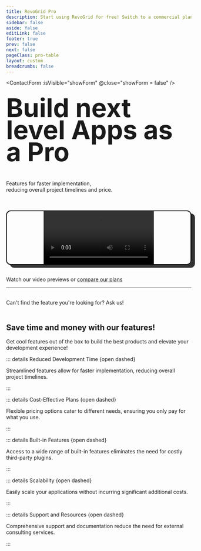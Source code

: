 ```yaml
---
title: RevoGrid Pro
description: Start using RevoGrid for free! Switch to a commercial plan to access advanced features & technical support.
sidebar: false
aside: false
editLink: false
footer: true
prev: false
next: false
pageClass: pro-table
layout: custom
breadcrumbs: false
---
```


<style lang="scss" src="./pro.styles.scss"></style>
<style lang="scss" scoped>
  /* :deep(h3):first-child {
    margin-top: 0;
  } */
  @media (min-width: 768px) {
    h1 {
      margin-top: 30px;
      font-size: 70px;
      line-height: 60px;
      font-weight: bold;
      max-width: 500px;
    }
  }
</style>

<script lang="ts" setup>
import { ref } from 'vue'
import ContactForm from './ContactForm.vue'
import type { DefaultTheme } from 'vitepress/theme'
import { VPButton } from 'vitepress/theme'
import { featuresPro, proWhy } from './features.pro'
import FeaturesGrid from './FeaturesGrid.vue'

let showForm = ref(false) // isVisible
</script>

<ContactForm :isVisible="showForm" @close="showForm = false" />



# Build next level Apps as a Pro

Features for faster implementation,  
reducing overall project timelines and price.

<VPButton size="big" text="Purchase" theme="alt" href="/pro/prices" />

<br/>
<br/>

<div style="border-radius: 12px; overflow: hidden; text-align: center; border: 2px solid black; box-shadow: 10px 8px 0 rgba(0, 0, 0, 0.8)">
<video class="video" src="/video/pivot.mp4" loop playsinline autoplay style='margin: -3px'></video>
</div>

<br/>

Watch our video previews or [compare our plans](./feature-table)

---

<FeaturesGrid :features="featuresPro" />


<div class="description">
<br />
Can't find the feature you're looking for? <a @click="showForm = true">Ask us!</a>

<br />

<br />


## Save time and money with our features!
Get cool features out of the box to build the best products and elevate your development experience!



<VPButton size="medium" text="Purchase now!" href="/pro/prices" />


<div class="grid">


::: details Reduced Development Time {open dashed}

Streamlined features allow for faster implementation, reducing overall project timelines.

:::

::: details Cost-Effective Plans {open dashed}

Flexible pricing options cater to different needs, ensuring you only pay for what you use.

:::

::: details Built-in Features {open dashed}

Access to a wide range of built-in features eliminates the need for costly third-party plugins.

:::


::: details Scalability {open dashed}

Easily scale your applications without incurring significant additional costs.

:::


::: details Support and Resources {open dashed}

Comprehensive support and documentation reduce the need for external consulting services. 

:::

</div>

<br>
</div>


